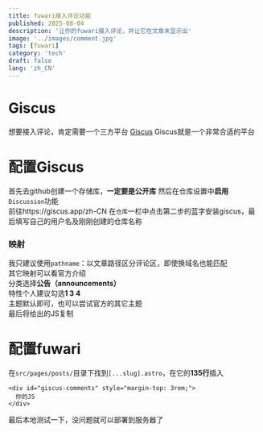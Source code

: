 ```yaml
---
title: fuwari接入评论功能
published: 2025-08-04
description: '让你的fuwari接入评论，并让它在文章末显示出'
image: '../images/comment.jpg'
tags: [fuwari]
category: 'tech'
draft: false 
lang: 'zh_CN'
---
```

# Giscus
想要接入评论，肯定需要一个三方平台 [Giscus](https://giscus.app/zh-CN)
Giscus就是一个非常合适的平台  
# 配置Giscus
首先去github创建一个存储库，**一定要是公开库**
然后在仓库设置中**启用**`Discussion`功能  
前往https://giscus.app/zh-CN
在`仓库`一栏中点击第二步的蓝字安装giscus，最后填写自己的用户名及刚刚创建的仓库名称  
### 映射
我只建议使用`pathname`：以文章路径区分评论区，即使换域名也能匹配  
其它映射可以看官方介绍  
分类选择**公告（announcements）**  
特性个人建议勾选**1 3 4**  
主题默认即可，也可以尝试官方的其它主题  
最后将给出的JS复制  
# 配置fuwari
在`src/pages/posts/`目录下找到`[...slug].astro`，在它的**135行**插入
```astro
<div id="giscus-comments" style="margin-top: 3rem;">
  你的JS
</div>
```

最后本地测试一下，没问题就可以部署到服务器了